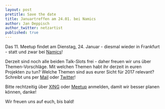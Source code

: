 ```yaml
---
layout: post
pretitle: Save the date
title: Januartreffen am 24.01. bei Namics
author: Jan Deppisch
author_twitter: netzartist
published: true
---
```


Das 11. Meetup findet am Dienstag, 24. Januar - diesmal wieder in Frankfurt - statt und zwar bei [Namics](https://www.namics.com/)!

Derzeit sind noch alle beiden Talk-Slots frei - daher freuen wir uns über Themen-Vorschläge. Mit welchen Themen habt ihr derzeit in euren Projekten zu tun? Welche Themen sind aus eurer Sicht für 2017 relevant? Schreibt uns per [Mail](mailto:info@frontend-rheinmain.de) oder [Twitter](https://twitter.com/frontend_rm)!

Bitte rechtzeitig über [XING](https://www.xing.com/events/januar-meetup-namics-frankfurt-1767757) oder [Meetup](https://www.meetup.com/de-DE/frontend_rm/events/236794089/) anmelden, damit wir besser planen können, danke!

Wir freuen uns auf euch, bis bald!